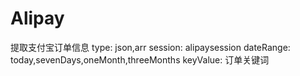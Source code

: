 # Alipay
提取支付宝订单信息
type: json,arr
session: alipaysession
dateRange: today,sevenDays,oneMonth,threeMonths
keyValue: 订单关键词
